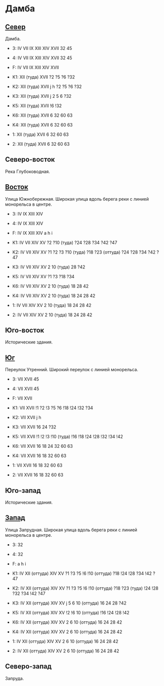 # Дамба

## [Север](./10500125.md)

Дамба.

* 3:    IV  VII IX  XIII    XIV XVII    32  45
* 4:    IV  VII IX  XIII    XIV XVII    32  45
* F:    IV  VII IX  XIII    XIV XVII
* K1:   XII (туда)  XVII
        ?2  ?5  ?6  ?32
* K2:   XII (туда)  XVII
        j   h
        ?2  ?5  ?6  ?32
* K3:   XII (туда)  XVII
        j
        2   5   6   ?32
* K5:   XII (туда)  XVII
        !6  !32

* K6:   XII (туда)  XVII
        6   32  60  63
* K4:   XII (туда)  XVII
        6   32  60  63
* 1:    XII (туда)  XVII
        6   32  60  63
* 2:    XII (туда)  XVII
        6   32  60  63

## Северо-восток

Река Глубоководная.

## [Восток](./11520020.md)

Улица Южнобережная.
Широкая улица вдоль берега реки с линией монорельса в центре.

* 3:    IV  IX  XIII    XIV
* 4:    IV  IX  XIII    XIV
* F:    IV  IX  XIII    XIV
        a   h   i
* K1:   IV  VII XIV XV
        ?2  ?10 (туда)  ?24 ?28 ?34 ?42 ?47
* K2:   IV  VII XIV XV
        ?1  ?2  ?3  ?10 (туда)  ?18 ?23 (оттуда)    ?24 ?28 ?34 ?42 ?47
* K3:   IV  VII XIV XV
        2   10 (туда)   28  ?42
* K5:   IV  VII XIV XV
        ?1  ?3  ?18 ?34

* K6:   IV  VII XIV XV
        2   10 (туда)   18  28  42
* K4:   IV  VII XIV XV
        2   10 (туда)   18  24  28  42
* 1:    IV  VII XIV XV
        2   10 (туда)   18  24  28  42
* 2:    IV  VII XIV XV
        2   10 (туда)   18  24  28  42

## Юго-восток

Исторические здания.

## [Юг](./500125.md)

Переулок Утренний.
Широкий переулок с линией монорельса.

* 3:    VII XVII    45
* 4:    VII XVII    45
* F:    VII XVII
* K1:   VII XVII
        !1  ?2  !3  ?5  ?6  !18 !24 !32 ?34
* K2:   VII XVII
        j   h
* K3:   VII XVII
        16  24  ?32
* K5:   VII XVII
        !1  !2  !3  !10 (туда)  !16 !18 !24 !28 !32 !34 !42

* K6:   VII XVII
        16  18  24  32  60  63
* K4:   VII XVII
        16  18  32  60  63
* 1:    VII XVII
        16  18  32  60  63
* 2:    VII XVII
        16  18  32  60  63

## Юго-запад

Исторические здания.

## [Запад](./11490020.md)

Улица Запрудная.
Широкая улица вдоль берега реки с линией монорельса в центре.

* 3:    32
* 4:    32
* F:    a   h   i
* K1:   IV  XII (оттуда)    XIV XV
        ?1  ?3  ?5  !6  !10 (оттуда)    ?18 !24 !28 ?34 !42 ?47
* K2:   IV  XII (оттуда)    XIV XV
        ?1  ?3  ?5  !6  !10 (оттуда)    ?18 ?23 (туда)  !24 !28 ?32 ?34 !42 ?47
* K3:   IV  XII (оттуда)    XIV XV
        j
        5   6   10 (оттуда) 16  24  28  ?42
* K5:   IV  XII (оттуда)    XIV XV
        !2  !6  10 (оттуда) !16 !24 !28 !42

* K6:   IV  XII (оттуда)    XIV XV
        2   6   10 (оттуда) 16  24  28  42
* K4:   IV  XII (оттуда)    XIV XV
        2   6   10 (оттуда) 16  24  28  42
* 1:    IV  XII (оттуда)    XIV XV
        2   6   10 (оттуда) 16  24  28  42
* 2:    IV  XII (оттуда)    XIV XV
        2   6   10 (оттуда) 16  24  28  42

## Северо-запад

Запруда.

